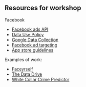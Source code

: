 ## Resources for workshop

Facebook   
* [Facebook ads API](https://developers.facebook.com/docs/marketing-apis)
* [Data Use Policy](https://www.facebook.com/full_data_use_policy)
* [Google Data Collection](https://privacy.google.com/your-data.html)
* [Facebook ad targeting](https://www.facebook.com/business/a/online-sales/ad-targeting-details)
* [App store guidelines](https://developer.apple.com/app-store/review/guidelines/)

Examples of work:  
* [Faceyrself](https://chrome.google.com/webstore/detail/faceyrself/bajidknjdgcknoeedomhpkppekbgdckd)
* [The Data Drive](http://www.thedatadrive.com/)
* [White Collar Crime Predictor](http://whitecollar.thenewinquiry.com/)

